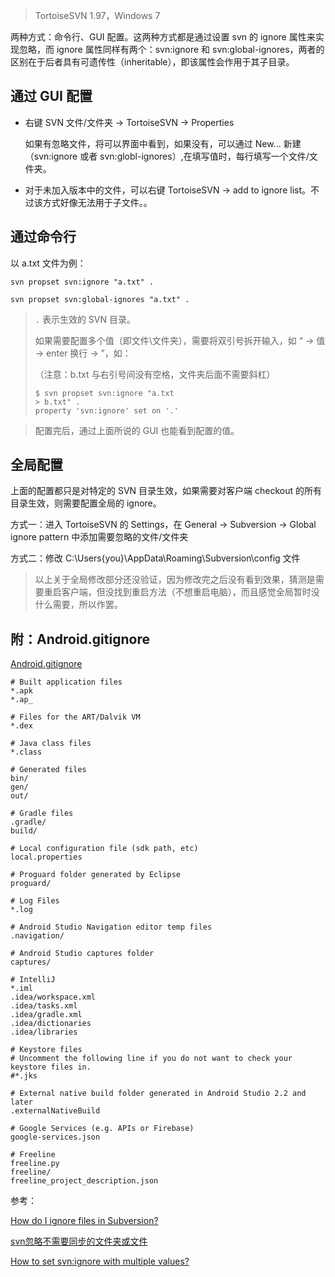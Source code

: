 > TortoiseSVN 1.97，Windows 7

两种方式：命令行、GUI 配置。这两种方式都是通过设置 svn 的 ignore 属性来实现忽略，而 ignore 属性同样有两个：svn:ignore 和 svn:global-ignores，两者的区别在于后者具有可遗传性（inheritable），即该属性会作用于其子目录。

## 通过 GUI 配置

+ 右键 SVN 文件/文件夹 -> TortoiseSVN -> Properties     

  如果有忽略文件，将可以界面中看到，如果没有，可以通过 New... 新建（svn:ignore 或者 svn:globl-ignores）,在填写值时，每行填写一个文件/文件夹。

+ 对于未加入版本中的文件，可以右键 TortoiseSVN -> add to ignore list。不过该方式好像无法用于子文件。。



## 通过命令行

以 a.txt 文件为例：

`svn propset svn:ignore "a.txt" .`

`svn propset svn:global-ignores "a.txt" .`

> `.` 表示生效的 SVN 目录。
>
> 如果需要配置多个值（即文件\文件夹），需要将双引号拆开输入，如 “ -> 值 -> enter 换行 -> ”，如：
>
> （注意：b.txt 与右引号间没有空格，文件夹后面不需要斜杠）
>
> ```
> $ svn propset svn:ignore "a.txt
> > b.txt" .
> property 'svn:ignore' set on '.'
> ```

> 配置完后，通过上面所说的 GUI 也能看到配置的值。	



## 全局配置

上面的配置都只是对特定的 SVN 目录生效，如果需要对客户端 checkout 的所有目录生效，则需要配置全局的 ignore。

方式一：进入 TortoiseSVN 的 Settings，在 General -> Subversion -> Global ignore pattern 中添加需要忽略的文件/文件夹

方式二：修改 C:\Users\{you}\AppData\Roaming\Subversion\config 文件

> 以上关于全局修改部分还没验证，因为修改完之后没有看到效果，猜测是需要重启客户端，但没找到重启方法（不想重启电脑），而且感觉全局暂时没什么需要，所以作罢。



## 附：Android.gitignore

[Android.gitignore](https://github.com/github/gitignore/blob/master/Android.gitignore)

```
# Built application files
*.apk
*.ap_

# Files for the ART/Dalvik VM
*.dex

# Java class files
*.class

# Generated files
bin/
gen/
out/

# Gradle files
.gradle/
build/

# Local configuration file (sdk path, etc)
local.properties

# Proguard folder generated by Eclipse
proguard/

# Log Files
*.log

# Android Studio Navigation editor temp files
.navigation/

# Android Studio captures folder
captures/

# IntelliJ
*.iml
.idea/workspace.xml
.idea/tasks.xml
.idea/gradle.xml
.idea/dictionaries
.idea/libraries

# Keystore files
# Uncomment the following line if you do not want to check your keystore files in.
#*.jks

# External native build folder generated in Android Studio 2.2 and later
.externalNativeBuild

# Google Services (e.g. APIs or Firebase)
google-services.json

# Freeline
freeline.py
freeline/
freeline_project_description.json
```



参考：    

[How do I ignore files in Subversion?](https://stackoverflow.com/questions/86049/how-do-i-ignore-files-in-subversion)

[svn忽略不需要同步的文件夹或文件](http://www.cnblogs.com/zsx-blog/p/6549222.html)

[How to set svn:ignore with multiple values?](https://stackoverflow.com/questions/6369242/how-to-set-svnignore-with-multiple-values)